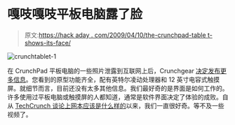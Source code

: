 # 嘎吱嘎吱平板电脑露了脸

> 原文:[https://hack aday . com/2009/04/10/the-crunchpad-table t-shows-its-face/](https://hackaday.com/2009/04/10/the-crunchpad-tablet-shows-its-face/)

![crunchtablet-1](../Images/7d5c5c56524764a028739ad2b3bc049f.png "crunchtablet-1")

在 CrunchPad 平板电脑的一些照片泄露到互联网上后，Crunchgear [决定发布更多信息](http://www.crunchgear.com/2009/04/09/crunchtablet-hits-the-net-a-little-early/)。您看到的原型功能齐全，配有英特尔凌动处理器和 12 英寸电容式触摸屏。就细节而言，目前还没有太多其他信息。我们最好奇的是界面是如何工作的。许多使用过平板电脑或触摸屏的人都知道，通常是软件界面决定了体验的成败。自从 [TechCrunch 谈论上网本应该是什么样的](http://hackaday.com/2008/11/30/hackit-netbook-haters/)以来，我们一直很好奇。等不及一些视频了。